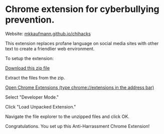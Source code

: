 # Chrome extension for cyberbullying prevention.

Website: [mkkaufmann.github.io/chihacks](https://mkkaufmann.github.io/chihacks)

This extension replaces profane language on social media sites with other text to create a friendlier web environment.

To setup the extension:

[Download this zip file](https://github.com/mkkaufmann/HappinessGenerator/archive/master.zip)

Extract the files from the zip.

[Open Chrome Extensions (type chrome://extensions in the address bar)](chrome://extensions)

Select "Developer Mode."

Click "Load Unpacked Extension."

Navigate the file explorer to the unzipped files and click OK.

Congratulations. You set up this Anti-Harrassment Chrome Extension!

